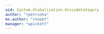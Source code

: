 ```yaml
---
uid: System.Globalization.UnicodeCategory
author: "rpetrusha"
ms.author: "ronpet"
manager: "wpickett"
---
```

